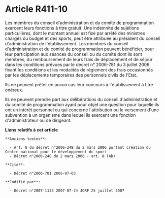# Article R411-10

Les membres du conseil d'administration et du comité de programmation exercent leurs fonctions à titre gratuit. Une indemnité
de sujétions particulières, dont le montant annuel est fixé par arrêté des ministres chargés du budget et des sports, peut
être attribuée au président du conseil d'administration de l'établissement. Les membres du conseil d'administration et du
comité de programmation peuvent bénéficier, pour leur participation aux séances du conseil ou du comité dont ils sont
membres, du remboursement de leurs frais de déplacement et de séjour dans les conditions prévues par le décret n° 2006-781 du
3 juillet 2006 fixant les conditions et les modalités de règlement des frais occasionnés par les déplacements temporaires des
personnels civils de l'Etat.

Ils ne peuvent prêter en aucun cas leur concours à l'établissement à titre onéreux.

Ils ne peuvent prendre part aux délibérations du conseil d'administration et du comité de programmation ayant pour objet une
question pour laquelle ils ont un intérêt personnel ou qui concerne l'attribution ou le versement d'une subvention à un
organisme dans lequel ils exercent une fonction d'administrateur ou de dirigeant.

**Liens relatifs à cet article**

	**Anciens textes**:

	  - Art. 8 du décret n°2006-248 du 2 mars 2006 portant création du Centre national pour le développement du sport
	  - Décret n°2006-248 du 2 mars 2006 - art. 8 (Ab)

	**Cite**:

	  - Décret n°2006-781 2006-07-03

	**Codifié par**:

	  - Décret n°2007-1133 2007-07-24 JORF 25 juillet 2007
